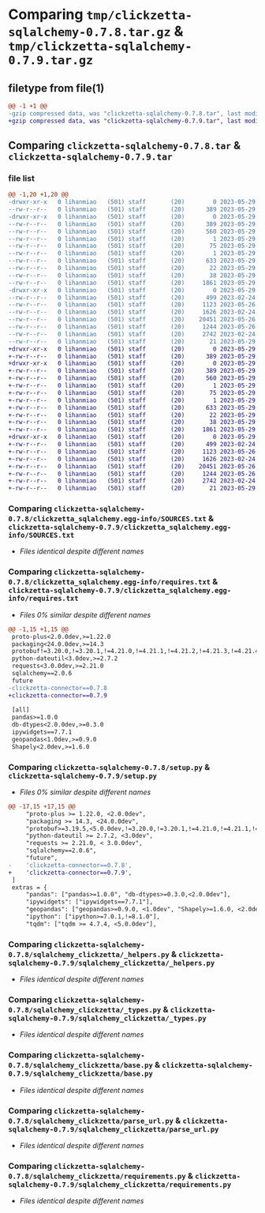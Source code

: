 # Comparing `tmp/clickzetta-sqlalchemy-0.7.8.tar.gz` & `tmp/clickzetta-sqlalchemy-0.7.9.tar.gz`

## filetype from file(1)

```diff
@@ -1 +1 @@
-gzip compressed data, was "clickzetta-sqlalchemy-0.7.8.tar", last modified: Mon May 29 08:36:33 2023, max compression
+gzip compressed data, was "clickzetta-sqlalchemy-0.7.9.tar", last modified: Mon May 29 08:58:01 2023, max compression
```

## Comparing `clickzetta-sqlalchemy-0.7.8.tar` & `clickzetta-sqlalchemy-0.7.9.tar`

### file list

```diff
@@ -1,20 +1,20 @@
-drwxr-xr-x   0 lihanmiao   (501) staff       (20)        0 2023-05-29 08:36:33.283446 clickzetta-sqlalchemy-0.7.8/
--rw-r--r--   0 lihanmiao   (501) staff       (20)      389 2023-05-29 08:36:33.283318 clickzetta-sqlalchemy-0.7.8/PKG-INFO
-drwxr-xr-x   0 lihanmiao   (501) staff       (20)        0 2023-05-29 08:36:33.281612 clickzetta-sqlalchemy-0.7.8/clickzetta_sqlalchemy.egg-info/
--rw-r--r--   0 lihanmiao   (501) staff       (20)      389 2023-05-29 08:36:33.000000 clickzetta-sqlalchemy-0.7.8/clickzetta_sqlalchemy.egg-info/PKG-INFO
--rw-r--r--   0 lihanmiao   (501) staff       (20)      560 2023-05-29 08:36:33.000000 clickzetta-sqlalchemy-0.7.8/clickzetta_sqlalchemy.egg-info/SOURCES.txt
--rw-r--r--   0 lihanmiao   (501) staff       (20)        1 2023-05-29 08:36:33.000000 clickzetta-sqlalchemy-0.7.8/clickzetta_sqlalchemy.egg-info/dependency_links.txt
--rw-r--r--   0 lihanmiao   (501) staff       (20)       75 2023-05-29 08:36:33.000000 clickzetta-sqlalchemy-0.7.8/clickzetta_sqlalchemy.egg-info/entry_points.txt
--rw-r--r--   0 lihanmiao   (501) staff       (20)        1 2023-05-29 08:36:33.000000 clickzetta-sqlalchemy-0.7.8/clickzetta_sqlalchemy.egg-info/not-zip-safe
--rw-r--r--   0 lihanmiao   (501) staff       (20)      633 2023-05-29 08:36:33.000000 clickzetta-sqlalchemy-0.7.8/clickzetta_sqlalchemy.egg-info/requires.txt
--rw-r--r--   0 lihanmiao   (501) staff       (20)       22 2023-05-29 08:36:33.000000 clickzetta-sqlalchemy-0.7.8/clickzetta_sqlalchemy.egg-info/top_level.txt
--rw-r--r--   0 lihanmiao   (501) staff       (20)       38 2023-05-29 08:36:33.283484 clickzetta-sqlalchemy-0.7.8/setup.cfg
--rw-r--r--   0 lihanmiao   (501) staff       (20)     1861 2023-05-29 08:36:31.000000 clickzetta-sqlalchemy-0.7.8/setup.py
-drwxr-xr-x   0 lihanmiao   (501) staff       (20)        0 2023-05-29 08:36:33.283154 clickzetta-sqlalchemy-0.7.8/sqlalchemy_clickzetta/
--rw-r--r--   0 lihanmiao   (501) staff       (20)      499 2023-02-24 03:50:44.000000 clickzetta-sqlalchemy-0.7.8/sqlalchemy_clickzetta/__init__.py
--rw-r--r--   0 lihanmiao   (501) staff       (20)     1123 2023-05-26 08:14:07.000000 clickzetta-sqlalchemy-0.7.8/sqlalchemy_clickzetta/_helpers.py
--rw-r--r--   0 lihanmiao   (501) staff       (20)     1626 2023-02-24 03:50:44.000000 clickzetta-sqlalchemy-0.7.8/sqlalchemy_clickzetta/_types.py
--rw-r--r--   0 lihanmiao   (501) staff       (20)    20451 2023-05-26 08:14:07.000000 clickzetta-sqlalchemy-0.7.8/sqlalchemy_clickzetta/base.py
--rw-r--r--   0 lihanmiao   (501) staff       (20)     1244 2023-05-26 08:14:07.000000 clickzetta-sqlalchemy-0.7.8/sqlalchemy_clickzetta/parse_url.py
--rw-r--r--   0 lihanmiao   (501) staff       (20)     2742 2023-02-24 03:50:44.000000 clickzetta-sqlalchemy-0.7.8/sqlalchemy_clickzetta/requirements.py
--rw-r--r--   0 lihanmiao   (501) staff       (20)       21 2023-05-29 08:36:31.000000 clickzetta-sqlalchemy-0.7.8/sqlalchemy_clickzetta/version.py
+drwxr-xr-x   0 lihanmiao   (501) staff       (20)        0 2023-05-29 08:58:01.795413 clickzetta-sqlalchemy-0.7.9/
+-rw-r--r--   0 lihanmiao   (501) staff       (20)      389 2023-05-29 08:58:01.795299 clickzetta-sqlalchemy-0.7.9/PKG-INFO
+drwxr-xr-x   0 lihanmiao   (501) staff       (20)        0 2023-05-29 08:58:01.793801 clickzetta-sqlalchemy-0.7.9/clickzetta_sqlalchemy.egg-info/
+-rw-r--r--   0 lihanmiao   (501) staff       (20)      389 2023-05-29 08:58:01.000000 clickzetta-sqlalchemy-0.7.9/clickzetta_sqlalchemy.egg-info/PKG-INFO
+-rw-r--r--   0 lihanmiao   (501) staff       (20)      560 2023-05-29 08:58:01.000000 clickzetta-sqlalchemy-0.7.9/clickzetta_sqlalchemy.egg-info/SOURCES.txt
+-rw-r--r--   0 lihanmiao   (501) staff       (20)        1 2023-05-29 08:58:01.000000 clickzetta-sqlalchemy-0.7.9/clickzetta_sqlalchemy.egg-info/dependency_links.txt
+-rw-r--r--   0 lihanmiao   (501) staff       (20)       75 2023-05-29 08:58:01.000000 clickzetta-sqlalchemy-0.7.9/clickzetta_sqlalchemy.egg-info/entry_points.txt
+-rw-r--r--   0 lihanmiao   (501) staff       (20)        1 2023-05-29 08:58:01.000000 clickzetta-sqlalchemy-0.7.9/clickzetta_sqlalchemy.egg-info/not-zip-safe
+-rw-r--r--   0 lihanmiao   (501) staff       (20)      633 2023-05-29 08:58:01.000000 clickzetta-sqlalchemy-0.7.9/clickzetta_sqlalchemy.egg-info/requires.txt
+-rw-r--r--   0 lihanmiao   (501) staff       (20)       22 2023-05-29 08:58:01.000000 clickzetta-sqlalchemy-0.7.9/clickzetta_sqlalchemy.egg-info/top_level.txt
+-rw-r--r--   0 lihanmiao   (501) staff       (20)       38 2023-05-29 08:58:01.795450 clickzetta-sqlalchemy-0.7.9/setup.cfg
+-rw-r--r--   0 lihanmiao   (501) staff       (20)     1861 2023-05-29 08:57:51.000000 clickzetta-sqlalchemy-0.7.9/setup.py
+drwxr-xr-x   0 lihanmiao   (501) staff       (20)        0 2023-05-29 08:58:01.795154 clickzetta-sqlalchemy-0.7.9/sqlalchemy_clickzetta/
+-rw-r--r--   0 lihanmiao   (501) staff       (20)      499 2023-02-24 03:50:44.000000 clickzetta-sqlalchemy-0.7.9/sqlalchemy_clickzetta/__init__.py
+-rw-r--r--   0 lihanmiao   (501) staff       (20)     1123 2023-05-26 08:14:07.000000 clickzetta-sqlalchemy-0.7.9/sqlalchemy_clickzetta/_helpers.py
+-rw-r--r--   0 lihanmiao   (501) staff       (20)     1626 2023-02-24 03:50:44.000000 clickzetta-sqlalchemy-0.7.9/sqlalchemy_clickzetta/_types.py
+-rw-r--r--   0 lihanmiao   (501) staff       (20)    20451 2023-05-26 08:14:07.000000 clickzetta-sqlalchemy-0.7.9/sqlalchemy_clickzetta/base.py
+-rw-r--r--   0 lihanmiao   (501) staff       (20)     1244 2023-05-26 08:14:07.000000 clickzetta-sqlalchemy-0.7.9/sqlalchemy_clickzetta/parse_url.py
+-rw-r--r--   0 lihanmiao   (501) staff       (20)     2742 2023-02-24 03:50:44.000000 clickzetta-sqlalchemy-0.7.9/sqlalchemy_clickzetta/requirements.py
+-rw-r--r--   0 lihanmiao   (501) staff       (20)       21 2023-05-29 08:57:51.000000 clickzetta-sqlalchemy-0.7.9/sqlalchemy_clickzetta/version.py
```

### Comparing `clickzetta-sqlalchemy-0.7.8/clickzetta_sqlalchemy.egg-info/SOURCES.txt` & `clickzetta-sqlalchemy-0.7.9/clickzetta_sqlalchemy.egg-info/SOURCES.txt`

 * *Files identical despite different names*

### Comparing `clickzetta-sqlalchemy-0.7.8/clickzetta_sqlalchemy.egg-info/requires.txt` & `clickzetta-sqlalchemy-0.7.9/clickzetta_sqlalchemy.egg-info/requires.txt`

 * *Files 0% similar despite different names*

```diff
@@ -1,15 +1,15 @@
 proto-plus<2.0.0dev,>=1.22.0
 packaging<24.0.0dev,>=14.3
 protobuf!=3.20.0,!=3.20.1,!=4.21.0,!=4.21.1,!=4.21.2,!=4.21.3,!=4.21.4,!=4.21.5,<5.0.0dev,>=3.19.5
 python-dateutil<3.0dev,>=2.7.2
 requests<3.0.0dev,>=2.21.0
 sqlalchemy==2.0.6
 future
-clickzetta-connector==0.7.8
+clickzetta-connector==0.7.9
 
 [all]
 pandas>=1.0.0
 db-dtypes<2.0.0dev,>=0.3.0
 ipywidgets==7.7.1
 geopandas<1.0dev,>=0.9.0
 Shapely<2.0dev,>=1.6.0
```

### Comparing `clickzetta-sqlalchemy-0.7.8/setup.py` & `clickzetta-sqlalchemy-0.7.9/setup.py`

 * *Files 0% similar despite different names*

```diff
@@ -17,15 +17,15 @@
     "proto-plus >= 1.22.0, <2.0.0dev",
     "packaging >= 14.3, <24.0.0dev",
     "protobuf>=3.19.5,<5.0.0dev,!=3.20.0,!=3.20.1,!=4.21.0,!=4.21.1,!=4.21.2,!=4.21.3,!=4.21.4,!=4.21.5",
     "python-dateutil >= 2.7.2, <3.0dev",
     "requests >= 2.21.0, < 3.0.0dev",
     "sqlalchemy==2.0.6",
     "future",
-    'clickzetta-connector==0.7.8',
+    'clickzetta-connector==0.7.9',
 ]
 extras = {
     "pandas": ["pandas>=1.0.0", "db-dtypes>=0.3.0,<2.0.0dev"],
     "ipywidgets": ["ipywidgets==7.7.1"],
     "geopandas": ["geopandas>=0.9.0, <1.0dev", "Shapely>=1.6.0, <2.0dev"],
     "ipython": ["ipython>=7.0.1,!=8.1.0"],
     "tqdm": ["tqdm >= 4.7.4, <5.0.0dev"],
```

### Comparing `clickzetta-sqlalchemy-0.7.8/sqlalchemy_clickzetta/_helpers.py` & `clickzetta-sqlalchemy-0.7.9/sqlalchemy_clickzetta/_helpers.py`

 * *Files identical despite different names*

### Comparing `clickzetta-sqlalchemy-0.7.8/sqlalchemy_clickzetta/_types.py` & `clickzetta-sqlalchemy-0.7.9/sqlalchemy_clickzetta/_types.py`

 * *Files identical despite different names*

### Comparing `clickzetta-sqlalchemy-0.7.8/sqlalchemy_clickzetta/base.py` & `clickzetta-sqlalchemy-0.7.9/sqlalchemy_clickzetta/base.py`

 * *Files identical despite different names*

### Comparing `clickzetta-sqlalchemy-0.7.8/sqlalchemy_clickzetta/parse_url.py` & `clickzetta-sqlalchemy-0.7.9/sqlalchemy_clickzetta/parse_url.py`

 * *Files identical despite different names*

### Comparing `clickzetta-sqlalchemy-0.7.8/sqlalchemy_clickzetta/requirements.py` & `clickzetta-sqlalchemy-0.7.9/sqlalchemy_clickzetta/requirements.py`

 * *Files identical despite different names*

